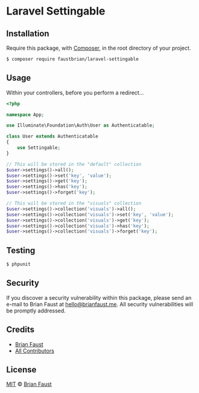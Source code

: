 # Laravel Settingable

## Installation

Require this package, with [Composer](https://getcomposer.org/), in the root directory of your project.

``` bash
$ composer require faustbrian/laravel-settingable
```

## Usage

Within your controllers, before you perform a redirect...

``` php
<?php

namespace App;

use Illuminate\Foundation\Auth\User as Authenticatable;

class User extends Authenticatable
{
    use Settingable;
}
```

```php
// This will be stored in the "default" collection
$user->settings()->all();
$user->settings()->set('key', 'value');
$user->settings()->get('key');
$user->settings()->has('key');
$user->settings()->forget('key');

// This will be stored in the "visuals" collection
$user->settings()->collection('visuals')->all();
$user->settings()->collection('visuals')->set('key', 'value');
$user->settings()->collection('visuals')->get('key');
$user->settings()->collection('visuals')->has('key');
$user->settings()->collection('visuals')->forget('key');
```

## Testing

``` bash
$ phpunit
```

## Security

If you discover a security vulnerability within this package, please send an e-mail to Brian Faust at hello@brianfaust.me. All security vulnerabilities will be promptly addressed.

## Credits

- [Brian Faust](https://github.com/faustbrian)
- [All Contributors](../../contributors)

## License

[MIT](LICENSE) © [Brian Faust](https://brianfaust.me)
